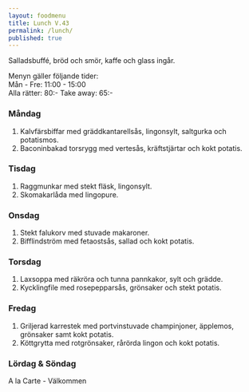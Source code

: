 ```yaml
---
layout: foodmenu
title: Lunch V.43
permalink: /lunch/
published: true
---
```

Salladsbuffé, bröd och smör, kaffe och glass ingår.

Menyn gäller följande tider:  
Mån - Fre: 11:00 - 15:00  
Alla rätter: 80:- Take away: 65:-

### Måndag

1. Kalvfärsbiffar med gräddkantarellsås, lingonsylt, saltgurka och potatismos.
2. Baconinbakad torsrygg med vertesås, kräftstjärtar och kokt potatis.

### Tisdag

1. Raggmunkar med stekt fläsk, lingonsylt.
2. Skomakarlåda med lingopure.

### Onsdag

1. Stekt falukorv med stuvade makaroner.
2. Bifflindström med fetaostsås, sallad och kokt potatis.

### Torsdag

 1. Laxsoppa med räkröra och tunna pannkakor, sylt och grädde.
 2. Kycklingfile med rosepepparsås, grönsaker och stekt potatis.

### Fredag

1. Griljerad karrestek med portvinstuvade champinjoner, äpplemos, grönsaker samt kokt potatis.
2. Köttgrytta med rotgrönsaker, rårörda lingon och kokt potatis.

### Lördag & Söndag
A la Carte - Välkommen
